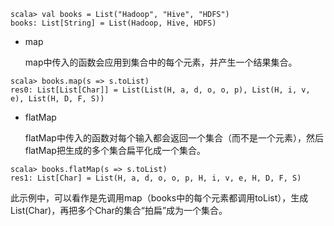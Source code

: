 ```
scala> val books = List("Hadoop", "Hive", "HDFS")
books: List[String] = List(Hadoop, Hive, HDFS)
```

- map

  map中传入的函数会应用到集合中的每个元素，并产生一个结果集合。
```
scala> books.map(s => s.toList)
res0: List[List[Char]] = List(List(H, a, d, o, o, p), List(H, i, v, e), List(H, D, F, S))
```

- flatMap

  flatMap中传入的函数对每个输入都会返回一个集合（而不是一个元素），然后flatMap把生成的多个集合扁平化成一个集合。
```
scala> books.flatMap(s => s.toList)
res1: List[Char] = List(H, a, d, o, o, p, H, i, v, e, H, D, F, S)
```
  此示例中，可以看作是先调用map（books中的每个元素都调用toList），生成List(Char)，再把多个Char的集合“拍扁”成为一个集合。
